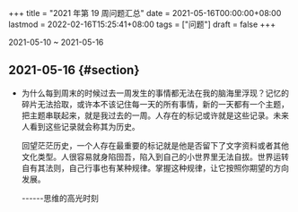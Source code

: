 +++
title = "2021 年第 19 周问题汇总"
date = 2021-05-16T00:00:00+08:00
lastmod = 2022-02-16T15:25:41+08:00
tags = ["问题"]
draft = false
+++

2021-05-10 ~ 2021-05-16


## 2021-05-16 {#section}

-   为什么每到周末的时候过去一周发生的事情都无法在我的脑海里浮现？记忆的碎片无法拾取，或许本不该记住每一天的所有事情，新的一天都有一个主题，把主题串联起来，就是我过去的一周。人存在的标记或许就是这些记录。未来人看到这些记录就会称其为历史。

    回望茫茫历史，一个人存在最重要的标记就是他是否留下了文字资料或者其他文化类型。人很容易就身陷囹吾，陷入到自己的小世界里无法自拔。世界运转自有其法则，自己行事也有某种规律。掌握这种规律，让它按照你期望的方向发展。

    ------思维的高光时刻